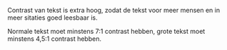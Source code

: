 <!-- @license CC0-1.0 -->

Contrast van tekst is extra hoog, zodat de tekst voor meer mensen en in meer sitaties goed leesbaar is.

Normale tekst moet minstens 7:1 contrast hebben, grote tekst moet minstens 4,5:1 contrast hebben.
